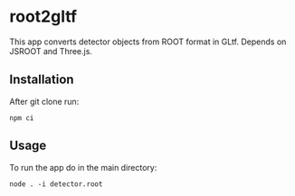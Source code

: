 # root2gltf

This app converts detector objects from ROOT format in GLtf.
Depends on JSROOT and Three.js.

## Installation

After git clone run:
```
npm ci
```

## Usage

To run the app do in the main directory:
```
node . -i detector.root
```
